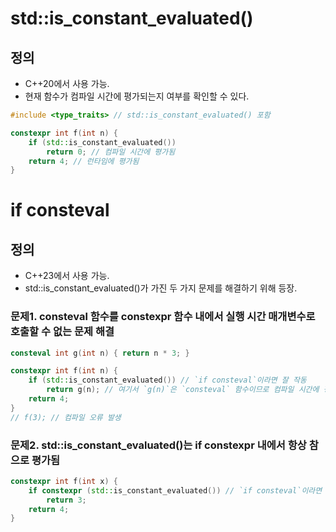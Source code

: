 # std::is_constant_evaluated()

## 정의
- C++20에서 사용 가능.
- 현재 함수가 컴파일 시간에 평가되는지 여부를 확인할 수 있다.

```cpp
#include <type_traits> // std::is_constant_evaluated() 포함

constexpr int f(int n) {
    if (std::is_constant_evaluated())
        return 0; // 컴파일 시간에 평가됨
    return 4; // 런타임에 평가됨
}
```


# if consteval

## 정의
- C++23에서 사용 가능.
- std::is_constant_evaluated()가 가진 두 가지 문제를 해결하기 위해 등장.

### 문제1. consteval 함수를 constexpr 함수 내에서 실행 시간 매개변수로 호출할 수 없는 문제 해결
```cpp
consteval int g(int n) { return n * 3; }

constexpr int f(int n) {
    if (std::is_constant_evaluated()) // `if consteval`이라면 잘 작동
        return g(n); // 여기서 `g(n)`은 `consteval` 함수이므로 컴파일 시간에 평가되어야 함
    return 4;
}
// f(3); // 컴파일 오류 발생
```

### 문제2. std::is_constant_evaluated()는 if constexpr 내에서 항상 참으로 평가됨
```cpp
constexpr int f(int x) {
    if constexpr (std::is_constant_evaluated()) // `if consteval`이라면 이 오류를 피할 수 있음
        return 3;
    return 4;
}
```
